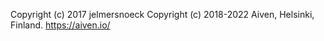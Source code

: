 Copyright (c) 2017 jelmersnoeck
Copyright (c) 2018-2022 Aiven, Helsinki, Finland. https://aiven.io/
